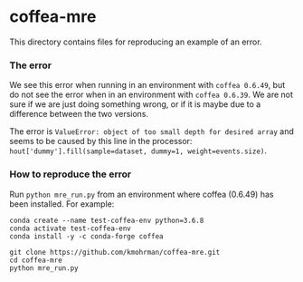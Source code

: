 # coffea-mre
This directory contains files for reproducing an example of an error.

### The error  

We see this error when running in an environment with `coffea 0.6.49`, but do not see the error when in an environment with `coffea 0.6.39`. We are not sure if we are just doing something wrong, or if it is maybe due to a difference between the two versions.

The error is `ValueError: object of too small depth for desired array` and seems to be caused by this line in the processor: `hout['dummy'].fill(sample=dataset, dummy=1, weight=events.size)`.

### How to reproduce the error

Run `python mre_run.py` from an environment where coffea (0.6.49) has been installed. For example:

`conda create --name test-coffea-env python=3.6.8`  
`conda activate test-coffea-env`  
`conda install -y -c conda-forge coffea`  

`git clone https://github.com/kmohrman/coffea-mre.git`  
`cd coffea-mre`  
`python mre_run.py`  


